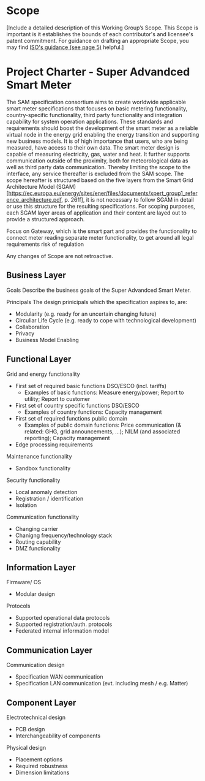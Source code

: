 # Scope

[Include a detailed description of this Working Group’s Scope.  This Scope is important is it establishes the bounds of each contributor's and licensee's patent commitment. For guidance on drafting an appropriate Scope, you may find [ISO's guidance (see page 5)](https://www.iso.org/files/live/sites/isoorg/files/developing_standards/docs/en/how-to-write-standards.pdf "ISO How To Write Standards Guide") helpful.]

# Project Charter - Super Advandced Smart Meter
The SAM specification consortium aims to create worldwide applicable smart meter specifications that focuses on basic metering functionality, country-specific functionality, third party functionality and integration capability for system operation applications. These standards and requirements should boost the development of the smart meter as a reliable virtual node in the energy grid enabling the energy transition and supporting new business models. It is of high importance that users, who are being measured, have access to their own data. The smart meter design is capable of measuring electricity, gas, water and heat. It further supports communication outside of the proximity, both for meteorological data as well as third party data communication. Thereby limiting the scope to the interface, any service thereafter is excluded from the SAM scope.
The scope hereafter is structured based on the five layers from the Smart Grid Architecture Model (SGAM)[https://ec.europa.eu/energy/sites/ener/files/documents/xpert_group1_reference_architecture.pdf, p. 26ff], it is not necessary to follow SGAM in detail or use this structure for the resulting specifications. For scoping purposes, each SGAM layer areas of application and their content are layed out to provide a structured approach.

Focus on Gateway, which is the smart part and provides the functionality to connect meter reading
separate meter functionality, to get around all legal requirements
 risk of regulation

Any changes of Scope are not retroactive. 

## Business Layer
Goals
Describe the business goals of the Super Advandced Smart Meter.

Principals
The design prinicipals which the specification aspires to, are:
* Modularity (e.g. ready for an uncertain changing future)
* Circuliar Life Cycle (e.g. ready to cope with technological development)
* Collaboration
* Privacy
* Business Model Enabling

## Functional Layer
Grid and energy functionality
* First set of required basic functions DSO/ESCO (incl. tariffs)
  * Examples of basic functions: Measure energy/power; Report to utility; Report to customer
* First set of country specific functions DSO/ESCO
  * Examples of country functions: Capacity management 
* First set of required functions public domain
  * Examples of public domain functions: Price communication (& related: GHG, grid announcements, …); NILM (and associated reporting); Capacity management
* Edge processing requirements

Maintenance functionality
* Sandbox functionality

Security functionality
* Local anomaly detection
* Registration / identification
* Isolation

Communication functionality
* Changing carrier
* Chanigng frequency/technology stack
* Routing capability
* DMZ functionality

## Information Layer
Firmware/ OS
* Modular design

Protocols
* Supported operational data protocols
* Supported registration/auth. protocols
* Federated internal information model

## Communication Layer
Communication design
* Specification WAN communication
* Specification LAN communication (evt. including mesh / e.g. Matter)

## Component Layer
Electrotechnical design
* PCB design
* Interchangeability of components

Physical design
* Placement options
* Required robustness
* Dimension limitations
